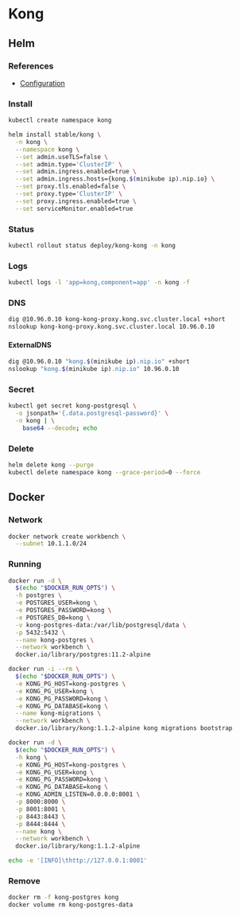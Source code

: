 # Kong

## Helm

### References

- [Configuration](https://github.com/helm/charts/tree/master/stable/kong#configuration)

### Install

```sh
kubectl create namespace kong
```

```sh
helm install stable/kong \
  -n kong \
  --namespace kong \
  --set admin.useTLS=false \
  --set admin.type='ClusterIP' \
  --set admin.ingress.enabled=true \
  --set admin.ingress.hosts={kong.$(minikube ip).nip.io} \
  --set proxy.tls.enabled=false \
  --set proxy.type='ClusterIP' \
  --set proxy.ingress.enabled=true \
  --set serviceMonitor.enabled=true
```

### Status

```sh
kubectl rollout status deploy/kong-kong -n kong
```

### Logs

```sh
kubectl logs -l 'app=kong,component=app' -n kong -f
```

### DNS

```sh
dig @10.96.0.10 kong-kong-proxy.kong.svc.cluster.local +short
nslookup kong-kong-proxy.kong.svc.cluster.local 10.96.0.10
```

#### ExternalDNS

```sh
dig @10.96.0.10 "kong.$(minikube ip).nip.io" +short
nslookup "kong.$(minikube ip).nip.io" 10.96.0.10
```

### Secret

```sh
kubectl get secret kong-postgresql \
  -o jsonpath='{.data.postgresql-password}' \
  -n kong | \
    base64 --decode; echo
```

### Delete

```sh
helm delete kong --purge
kubectl delete namespace kong --grace-period=0 --force
```

## Docker

### Network

```sh
docker network create workbench \
  --subnet 10.1.1.0/24
```

### Running

```sh
docker run -d \
  $(echo "$DOCKER_RUN_OPTS") \
  -h postgres \
  -e POSTGRES_USER=kong \
  -e POSTGRES_PASSWORD=kong \
  -e POSTGRES_DB=kong \
  -v kong-postgres-data:/var/lib/postgresql/data \
  -p 5432:5432 \
  --name kong-postgres \
  --network workbench \
  docker.io/library/postgres:11.2-alpine
```

```sh
docker run -i --rm \
  $(echo "$DOCKER_RUN_OPTS") \
  -e KONG_PG_HOST=kong-postgres \
  -e KONG_PG_USER=kong \
  -e KONG_PG_PASSWORD=kong \
  -e KONG_PG_DATABASE=kong \
  --name kong-migrations \
  --network workbench \
  docker.io/library/kong:1.1.2-alpine kong migrations bootstrap
```

```sh
docker run -d \
  $(echo "$DOCKER_RUN_OPTS") \
  -h kong \
  -e KONG_PG_HOST=kong-postgres \
  -e KONG_PG_USER=kong \
  -e KONG_PG_PASSWORD=kong \
  -e KONG_PG_DATABASE=kong \
  -e KONG_ADMIN_LISTEN=0.0.0.0:8001 \
  -p 8000:8000 \
  -p 8001:8001 \
  -p 8443:8443 \
  -p 8444:8444 \
  --name kong \
  --network workbench \
  docker.io/library/kong:1.1.2-alpine
```

```sh
echo -e '[INFO]\thttp://127.0.0.1:8001'
```

### Remove

```sh
docker rm -f kong-postgres kong
docker volume rm kong-postgres-data
```

